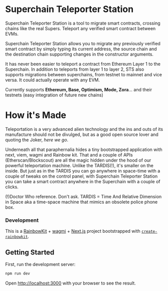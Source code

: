# Superchain Teleporter Station

Superchain Teleporter Station is a tool to migrate smart contracts, crossing chains like the real Supers. Teleport any verified smart contract between EVMs.

Superchain Teleporter Station allows you to migrate any previously verified smart contract by simply typing its current address, the source chain and the destination chain supporting changes in the constructor arguments.

It has never been easier to teleport a contract from Ethereum Layer 1 to the Superchain. In addition to teleports from layer 1 to layer 2, STS also supports migrations between superchains, from testnet to mainnet and vice versa. It could actually operate with any EVM.

Currently supports **Ethereum, Base, Optimism, Mode, Zora**... and their testnets (easy integration of future new chains)

# How it's Made

Teleportation is a very advanced alien technology and the ins and outs of its manufacture should not be divulged, but as a good open source lover and quoting the Joker, *here we go*.

Underneath all that paraphernalia hides a tiny bootstrapped application with next, viem, wagmi and Rainbow kit. That and a couple of APIs (Etherscan/Blockscout) are all the magic hidden under the hood of our powerful teleportation machine. Unlike the TARDIS(!), it's smaller on the inside. But just as in the TARDIS you can go anywhere in space-time with a couple of tweaks on the control panel, with Superchain Teleporter Station you can take a smart contract anywhere in the Superchain with a couple of clicks.

(!)Doctor Who reference. Don't ask. TARDIS = Time And Relative Dimension in Space aka a time-space machine that mimics an obsolete police phone box.

### Development

This is a [RainbowKit](https://rainbowkit.com) + [wagmi](https://wagmi.sh) + [Next.js](https://nextjs.org/) project bootstrapped with [`create-rainbowkit`](https://github.com/rainbow-me/rainbowkit/tree/main/packages/create-rainbowkit).

## Getting Started

First, run the development server:

```bash
npm run dev
```

Open [http://localhost:3000](http://localhost:3000) with your browser to see the result.
